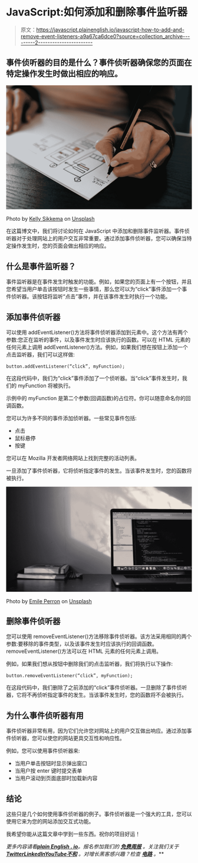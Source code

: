 # JavaScript:如何添加和删除事件监听器

> 原文：<https://javascript.plainenglish.io/javascript-how-to-add-and-remove-event-listeners-a9a67ca6dce0?source=collection_archive---------2----------------------->

## 事件侦听器的目的是什么？事件侦听器确保您的页面在特定操作发生时做出相应的响应。

![](img/f2a4e68c6354125c4167a7c06f953ec2.png)

Photo by [Kelly Sikkema](https://unsplash.com/@kellysikkema?utm_source=medium&utm_medium=referral) on [Unsplash](https://unsplash.com?utm_source=medium&utm_medium=referral)

在这篇博文中，我们将讨论如何在 JavaScript 中添加和删除事件监听器。事件侦听器对于处理网站上的用户交互非常重要。通过添加事件侦听器，您可以确保当特定操作发生时，您的页面会做出相应的响应。

## 什么是事件监听器？

事件监听器是在事件发生时触发的功能。例如，如果您的页面上有一个按钮，并且您希望当用户单击该按钮时发生一些事情，那么您可以为“click”事件添加一个事件侦听器。该按钮将监听“点击”事件，并在该事件发生时执行一个功能。

## 添加事件侦听器

可以使用 addEventListener()方法将事件侦听器添加到元素中。这个方法有两个参数:您正在监听的事件，以及事件发生时应该执行的函数。可以在 HTML 元素的任何元素上调用 addEventListener()方法。例如，如果我们想在按钮上添加一个点击监听器，我们可以这样做:

```
button.addEventListener(“click”, myFunction);
```

在这段代码中，我们为“click”事件添加了一个侦听器。当“click”事件发生时，我们的 myFunction 将被执行。

示例中的 myFunction 是第二个参数(回调函数)的占位符。你可以随意命名你的回调函数。

您可以为许多不同的事件添加侦听器。一些常见事件包括:

*   点击
*   鼠标悬停
*   按键

您可以在 Mozilla 开发者网络网站上找到完整的活动列表。

一旦添加了事件侦听器，它将侦听指定事件的发生。当该事件发生时，您的函数将被执行。

![](img/256af3201799b1d18ca2a554311fd6f5.png)

Photo by [Emile Perron](https://unsplash.com/@emilep?utm_source=medium&utm_medium=referral) on [Unsplash](https://unsplash.com?utm_source=medium&utm_medium=referral)

## 删除事件侦听器

您可以使用 removeEventListener()方法移除事件侦听器。该方法采用相同的两个参数:要移除的事件类型，以及该事件发生时应该执行的回调函数。removeEventListener()方法可以在 HTML 元素的任何元素上调用。

例如，如果我们想从按钮中删除我们的点击监听器，我们将执行以下操作:

```
button.removeEventListener(“click”, myFunction);
```

在这段代码中，我们删除了之前添加的“click”事件侦听器。一旦删除了事件侦听器，它将不再侦听指定事件的发生。当该事件发生时，您的函数将不会被执行。

## 为什么事件侦听器有用

事件侦听器非常有用，因为它们允许您对网站上的用户交互做出响应。通过添加事件侦听器，您可以使您的网站更具交互性和响应性。

例如，您可以使用事件侦听器来:

*   当用户单击按钮时显示弹出窗口
*   当用户按 enter 键时提交表单
*   当用户滚动到页面底部时加载新内容

## 结论

这些只是几个如何使用事件侦听器的例子。事件侦听器是一个强大的工具，您可以使用它来为您的网站添加交互式功能。

我希望你能从这篇文章中学到一些东西。祝你的项目好运！

*更多内容请看*[***plain English . io***](https://plainenglish.io/)*。报名参加我们的* [***免费周报***](http://newsletter.plainenglish.io/) *。关注我们关于*[***Twitter***](https://twitter.com/inPlainEngHQ)[***LinkedIn***](https://www.linkedin.com/company/inplainenglish/)*[***YouTube***](https://www.youtube.com/channel/UCtipWUghju290NWcn8jhyAw)*[***不和***](https://discord.gg/GtDtUAvyhW) *。对增长黑客感兴趣？检查* [***电路***](https://circuit.ooo/) *。***